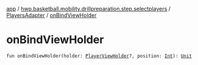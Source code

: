 [app](../../index.md) / [hwp.basketball.mobility.drillpreparation.step.selectplayers](../index.md) / [PlayersAdapter](index.md) / [onBindViewHolder](.)

# onBindViewHolder

`fun onBindViewHolder(holder: `[`PlayerViewHolder`](-player-view-holder/index.md)`?, position: `[`Int`](https://kotlinlang.org/api/latest/jvm/stdlib/kotlin/-int/index.html)`): `[`Unit`](https://kotlinlang.org/api/latest/jvm/stdlib/kotlin/-unit/index.html)